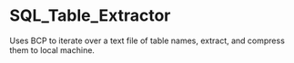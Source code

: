 # SQL_Table_Extractor
Uses BCP to iterate over a text file of table names, extract, and compress them to local machine.
